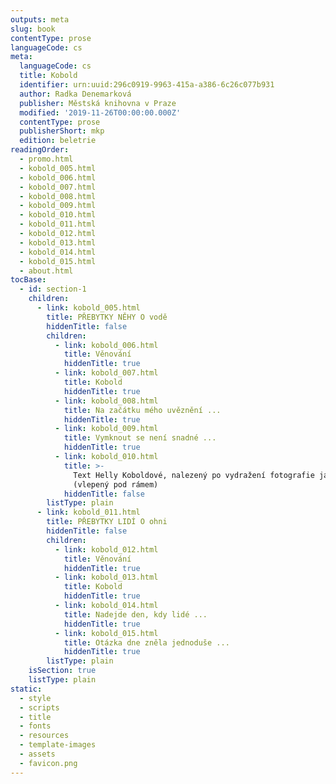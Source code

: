 ```yaml
---
outputs: meta
slug: book
contentType: prose
languageCode: cs
meta:
  languageCode: cs
  title: Kobold
  identifier: urn:uuid:296c0919-9963-415a-a386-6c26c077b931
  author: Radka Denemarková
  publisher: Městská knihovna v Praze
  modified: '2019-11-26T00:00:00.000Z'
  contentType: prose
  publisherShort: mkp
  edition: beletrie
readingOrder:
  - promo.html
  - kobold_005.html
  - kobold_006.html
  - kobold_007.html
  - kobold_008.html
  - kobold_009.html
  - kobold_010.html
  - kobold_011.html
  - kobold_012.html
  - kobold_013.html
  - kobold_014.html
  - kobold_015.html
  - about.html
tocBase:
  - id: section-1
    children:
      - link: kobold_005.html
        title: PŘEBYTKY NĚHY O vodě
        hiddenTitle: false
        children:
          - link: kobold_006.html
            title: Věnování
            hiddenTitle: true
          - link: kobold_007.html
            title: Kobold
            hiddenTitle: true
          - link: kobold_008.html
            title: Na začátku mého uvěznění ...
            hiddenTitle: true
          - link: kobold_009.html
            title: Vymknout se není snadné ...
            hiddenTitle: true
          - link: kobold_010.html
            title: >-
              Text Helly Koboldové, nalezený po vydražení fotografie jachty Erin
              (vlepený pod rámem)
            hiddenTitle: false
        listType: plain
      - link: kobold_011.html
        title: PŘEBYTKY LIDÍ O ohni
        hiddenTitle: false
        children:
          - link: kobold_012.html
            title: Věnování
            hiddenTitle: true
          - link: kobold_013.html
            title: Kobold
            hiddenTitle: true
          - link: kobold_014.html
            title: Nadejde den, kdy lidé ...
            hiddenTitle: true
          - link: kobold_015.html
            title: Otázka dne zněla jednoduše ...
            hiddenTitle: true
        listType: plain
    isSection: true
    listType: plain
static:
  - style
  - scripts
  - title
  - fonts
  - resources
  - template-images
  - assets
  - favicon.png
---
```

